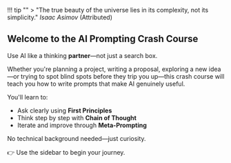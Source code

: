 !!! tip ""
    > "The true beauty of the universe lies in its complexity, not its simplicity." _Isaac Asimov_ (Attributed)

## Welcome to the AI Prompting Crash Course

Use AI like a thinking **partner**—not just a search box.

Whether you're planning a project, writing a proposal, exploring a new idea—or trying to spot blind spots before they trip you up—this crash course will teach you how to write prompts that make AI genuinely useful.

You'll learn to:

- Ask clearly using **First Principles**
- Think step by step with **Chain of Thought**
- Iterate and improve through **Meta-Prompting**

No technical background needed—just curiosity.

👉 Use the sidebar to begin your journey.
